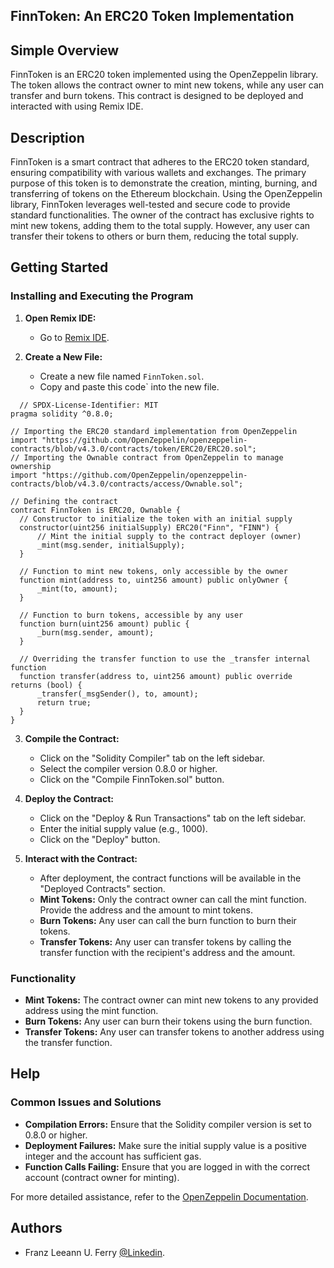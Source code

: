 ## FinnToken: An ERC20 Token Implementation

## Simple Overview
FinnToken is an ERC20 token implemented using the OpenZeppelin library. The token allows the contract owner to mint new tokens, while any user can transfer and burn tokens. This contract is designed to be deployed and interacted with using Remix IDE.

## Description
FinnToken is a smart contract that adheres to the ERC20 token standard, ensuring compatibility with various wallets and exchanges. The primary purpose of this token is to demonstrate the creation, minting, burning, and transferring of tokens on the Ethereum blockchain. Using the OpenZeppelin library, FinnToken leverages well-tested and secure code to provide standard functionalities. The owner of the contract has exclusive rights to mint new tokens, adding them to the total supply. However, any user can transfer their tokens to others or burn them, reducing the total supply.

## Getting Started

### Installing and Executing the Program

1. **Open Remix IDE:**
    - Go to [Remix IDE](https://remix.ethereum.org).

2. **Create a New File:**
    - Create a new file named `FinnToken.sol`.
    - Copy and paste this code` into the new file.
      
  ```
    // SPDX-License-Identifier: MIT
pragma solidity ^0.8.0;

// Importing the ERC20 standard implementation from OpenZeppelin
import "https://github.com/OpenZeppelin/openzeppelin-contracts/blob/v4.3.0/contracts/token/ERC20/ERC20.sol";
// Importing the Ownable contract from OpenZeppelin to manage ownership
import "https://github.com/OpenZeppelin/openzeppelin-contracts/blob/v4.3.0/contracts/access/Ownable.sol";

// Defining the contract
contract FinnToken is ERC20, Ownable {
    // Constructor to initialize the token with an initial supply
    constructor(uint256 initialSupply) ERC20("Finn", "FINN") {
        // Mint the initial supply to the contract deployer (owner)
        _mint(msg.sender, initialSupply);
    }

    // Function to mint new tokens, only accessible by the owner
    function mint(address to, uint256 amount) public onlyOwner {
        _mint(to, amount);
    }

    // Function to burn tokens, accessible by any user
    function burn(uint256 amount) public {
        _burn(msg.sender, amount);
    }

    // Overriding the transfer function to use the _transfer internal function
    function transfer(address to, uint256 amount) public override returns (bool) {
        _transfer(_msgSender(), to, amount);
        return true;
    }
}
  ```

3. **Compile the Contract:**
    - Click on the "Solidity Compiler" tab on the left sidebar.
    - Select the compiler version 0.8.0 or higher.
    - Click on the "Compile FinnToken.sol" button.

4. **Deploy the Contract:**
    - Click on the "Deploy & Run Transactions" tab on the left sidebar.
    - Enter the initial supply value (e.g., 1000).
    - Click on the "Deploy" button.

5. **Interact with the Contract:**
    - After deployment, the contract functions will be available in the "Deployed Contracts" section.
    - **Mint Tokens:** Only the contract owner can call the mint function. Provide the address and the amount to mint tokens.
    - **Burn Tokens:** Any user can call the burn function to burn their tokens.
    - **Transfer Tokens:** Any user can transfer tokens by calling the transfer function with the recipient's address and the amount.

### Functionality
- **Mint Tokens:** The contract owner can mint new tokens to any provided address using the mint function.
- **Burn Tokens:** Any user can burn their tokens using the burn function.
- **Transfer Tokens:** Any user can transfer tokens to another address using the transfer function.

## Help
### Common Issues and Solutions
- **Compilation Errors:** Ensure that the Solidity compiler version is set to 0.8.0 or higher.
- **Deployment Failures:** Make sure the initial supply value is a positive integer and the account has sufficient gas.
- **Function Calls Failing:** Ensure that you are logged in with the correct account (contract owner for minting).

For more detailed assistance, refer to the [OpenZeppelin Documentation](https://docs.openzeppelin.com/).

## Authors
- Franz Leeann U. Ferry [@Linkedin](www.linkedin.com/in/franz-leeann-ferry-a286552a2).

